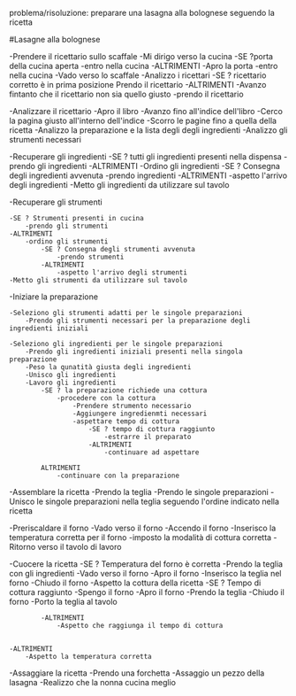problema/risoluzione: preparare una lasagna alla bolognese seguendo la ricetta


#Lasagne alla bolognese

-Prendere il ricettario sullo scaffale
    -Mi dirigo verso la cucina
        -SE ?porta della cucina aperta
            -entro nella cucina
        -ALTRIMENTI 
            -Apro la porta
            -entro nella cucina
    -Vado verso lo scaffale
    -Analizzo i ricettari
        -SE ? ricettario corretto è in prima posizione 
            Prendo il ricettario
        -ALTRIMENTI 
            -Avanzo fintanto che il ricettario non sia quello giusto
    -prendo il ricettario




-Analizzare il ricettario
    -Apro il libro 
    -Avanzo fino all'indice dell'libro
    -Cerco la pagina giusto all'interno dell'indice
    -Scorro le pagine fino a quella della ricetta
    -Analizzo la preparazione e la lista degli degli ingredienti
    -Analizzo gli strumenti necessari




-Recuperare gli ingredienti
    -SE ? tutti gli ingredienti presenti nella dispensa
        -prendo gli ingredienti
    -ALTRIMENTI
        -Ordino gli ingredienti
            -SE ? Consegna degli ingredienti avvenuta
                -prendo ingredienti
            -ALTRIMENTI
                -aspetto l'arrivo degli ingredienti
    -Metto gli ingredienti da utilizzare sul tavolo
            


-Recuperare gli strumenti

    -SE ? Strumenti presenti in cucina
        -prendo gli strumenti
    -ALTRIMENTI
        -ordino gli strumenti
            -SE ? Consegna degli strumenti avvenuta
                -prendo strumenti
            -ALTRIMENTI
                -aspetto l'arrivo degli strumenti
    -Metto gli strumenti da utilizzare sul tavolo



-Iniziare la preparazione

    -Seleziono gli strumenti adatti per le singole preparazioni
        -Prendo gli strumenti necessari per la preparazione degli ingredienti iniziali

    -Seleziono gli ingredienti per le singole preparazioni
        -Prendo gli ingredienti iniziali presenti nella singola preparazione
        -Peso la qunatità giusta degli ingredienti
        -Unisco gli ingredienti
        -Lavoro gli ingredienti
            -SE ? la preparazione richiede una cottura
                -procedere con la cottura
                    -Prendere strumento necessario
                    -Aggiungere ingredienmti necessari
                    -aspettare tempo di cottura
                        -SE ? tempo di cottura raggiunto
                            -estrarre il preparato
                        -ALTRIMENTI 
                            -continuare ad aspettare 

            ALTRIMENTI
                -continuare con la preparazione 
        




-Assemblare la ricetta
    -Prendo la teglia
    -Prendo le singole preparazioni
    -Unisco le singole preparazioni nella teglia seguendo l'ordine indicato nella ricetta
    


-Preriscaldare il forno
    -Vado verso il forno
    -Accendo il forno
    -Inserisco la temperatura corretta per il forno
    -imposto la modalità di cottura corretta
    -Ritorno verso il tavolo di lavoro


-Cuocere la ricetta
    -SE ? Temperatura del forno è corretta
        -Prendo la teglia con gli ingredienti
        -Vado verso il forno
        -Apro il forno
        -Inserisco la teglia nel forno
        -Chiudo il forno
        -Aspetto la cottura della ricetta
            -SE ? Tempo di cottura raggiunto
                -Spengo il forno
                -Apro il forno
                -Prendo la teglia
                -Chiudo il forno
                -Porto la teglia al tavolo

            -ALTRIMENTI
                -Aspetto che raggiunga il tempo di cottura


    -ALTRIMENTI
        -Aspetto la temperatura corretta




-Assaggiare la ricetta
    -Prendo una forchetta
    -Assaggio un pezzo della lasagna
    -Realizzo che la nonna cucina meglio
